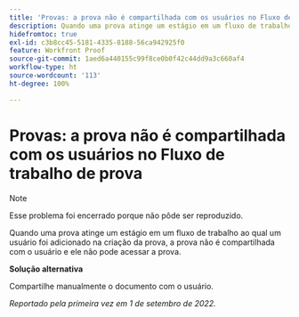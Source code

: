 ```yaml
---
title: 'Provas: a prova não é compartilhada com os usuários no Fluxo de trabalho de prova'
description: Quando uma prova atinge um estágio em um fluxo de trabalho ao qual um usuário foi adicionado na criação da prova, a prova não é compartilhada com o usuário e ele não pode acessá-la.
hidefromtoc: true
exl-id: c3b8cc45-5181-4335-8188-56ca942925f0
feature: Workfront Proof
source-git-commit: 1aed6a440155c99f8ce0b0f42c44dd9a3c660af4
workflow-type: ht
source-wordcount: '113'
ht-degree: 100%

---
```


# Provas: a prova não é compartilhada com os usuários no Fluxo de trabalho de prova

<!--This issue is on the WF and WFP TOCs-->
<!--Requested article, live for workaround-->

>[!NOTE]
>
>Esse problema foi encerrado porque não pôde ser reproduzido.

Quando uma prova atinge um estágio em um fluxo de trabalho ao qual um usuário foi adicionado na criação da prova, a prova não é compartilhada com o usuário e ele não pode acessar a prova.

**Solução alternativa**

Compartilhe manualmente o documento com o usuário.

_Reportado pela primeira vez em 1 de setembro de 2022._
